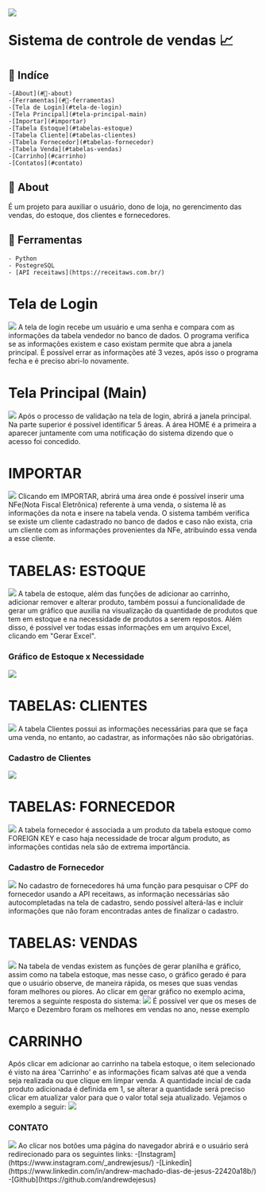 <h1> 
    <img src="./rsz_2linha_alliance__divulgaÇÃo__mercedes-benz.png">
    <p>Sistema de controle de vendas 📈</p>
</h1>

## 📖 Indíce
    -[About](#📕-about)
    -[Ferramentas](#🔨-ferramentas)
    -[Tela de Login](#tela-de-login)
    -[Tela Principal](#tela-principal-main)
    -[Importar](#importar)
    -[Tabela Estoque](#tabelas-estoque)
    -[Tabela Cliente](#tabelas-clientes)
    -[Tabela Fornecedor](#tabelas-fornecedor)
    -[Tabela Venda](#tabelas-vendas)
    -[Carrinho](#carrinho)
    -[Contatos](#contato)

## 📕 About
É um projeto para auxiliar o usuário, dono de loja, no gerencimento das vendas, do estoque, dos clientes e fornecedores.

## 🔨 Ferramentas
    - Python
    - PostegreSQL
    - [API receitaws](https://receitaws.com.br/)

# Tela de Login
<img src="./Captura de Tela (2).png">
    A tela de login recebe um usuário e uma senha e compara com as informações da tabela vendedor no banco de dados. O programa verifica se as informações existem e caso existam permite que abra a janela principal. É possível errar as informações até 3 vezes, após isso o programa fecha e é preciso abri-lo novamente.

#  Tela Principal (Main)
<img src="./captura de tela (3).png">
    Após o processo de validação na tela de login, abrirá a janela principal. Na parte superior é possivel identificar 5 áreas. A área HOME é a primeira a aparecer juntamente com uma notificação do sistema dizendo que o acesso foi concedido.

# IMPORTAR
<img src="./captura de tela (29).png">
    Clicando em IMPORTAR, abrirá uma área onde é possível inserir uma NFe(Nota Fiscal Eletrônica) referente à uma venda, o sistema lê as informações da nota e insere na tabela venda. O sistema também verifica se existe um cliente cadastrado no banco de dados e caso não exista, cria um cliente com as informações provenientes da NFe, atribuindo essa venda a esse cliente.

# TABELAS: ESTOQUE
<img src="./captura de tela (31).png">
    A tabela de estoque, além das funções de adicionar ao carrinho, adicionar remover e alterar produto, também possui a funcionalidade de gerar um gráfico que auxilia na visualização da quantidade de produtos que tem em estoque e na necessidade de produtos a serem repostos. Além disso, é possível ver todas essas informações em um arquivo Excel, clicando em "Gerar Excel".

### Gráfico de Estoque x Necessidade
<img src="./captura de tela (35).png">

# TABELAS: CLIENTES
<img src="./captura de tela (36).png">
    A tabela Clientes possui as informações necessárias para que se faça uma venda, no entanto, ao cadastrar, as informações não são obrigatórias.

### Cadastro de Clientes
<img src="./captura de tela (37).png">

# TABELAS: FORNECEDOR
<img src ="./captura de tela (40).png">
    A tabela fornecedor é associada a um produto da tabela estoque como FOREIGN KEY e caso haja necessidade de trocar algum produto, as informações contidas nela são de extrema importância.

### Cadastro de Fornecedor
<img src ="./captura de tela (39).png">
    No cadastro de fornecedores há uma função para pesquisar o CPF do fornecedor usando a API receitaws, as informação necessárias são autocompletadas na tela de cadastro, sendo possível alterá-las e incluir informações que não foram encontradas antes de finalizar o cadastro.

# TABELAS: VENDAS
<img src ="./captura de tela (43).png">
    Na tabela de vendas existem as funções de gerar planilha e gráfico, assim como na tabela estoque, mas nesse caso, o gráfico gerado é para que o usuário observe, de maneira rápida, os meses que suas vendas foram melhores ou piores. Ao clicar em gerar gráfico no exemplo acima, teremos a seguinte resposta do sistema:
<img src ="./captura de tela (44).png"> 
    É possível ver que os meses de Março e Dezembro foram os melhores em vendas no ano, nesse exemplo

# CARRINHO
Após clicar em adicionar ao carrinho na tabela estoque, o item selecionado é visto na área 'Carrinho' e as informações ficam salvas até que a venda seja realizada ou que clique em limpar venda. A quantidade incial de cada produto adicionada é definida em 1, se alterar a quantidade será preciso clicar em atualizar valor para que o valor total seja atualizado. Vejamos o exemplo a seguir:
<img src ="./captura de tela (33).png">

### CONTATO
<img src ="./captura de tela (28).png">
    Ao clicar nos botões uma página do navegador abrirá e o usuário será redirecionado para os seguintes links:
    -[Instagram](https://www.instagram.com/_andrewjesus/)
    -[Linkedin](https://www.linkedin.com/in/andrew-machado-dias-de-jesus-22420a18b/)
    -[Github](https://github.com/andrewdejesus)